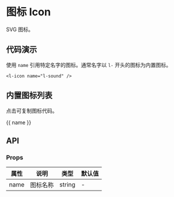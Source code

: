 # 图标 Icon

SVG 图标。


## 代码演示

使用 `name` 引用特定名字的图标。通常名字以 `l-` 开头的图标为内置图标。

<l-icon name="l-sound" />

```vue
<l-icon name="l-sound" />
```


## 内置图标列表

点击可复制图标代码。

<p>
  <l-grid :cols="cols">
    <l-grid-item class="icon" v-for="(symbol, name) in icons" :key="name" :icon="name" @click.native="handleIconClick(name)">{{ name }}</l-grid-item>
  </l-grid>
</p>


## API

### Props

属性 | 说明     | 类型   | 默认值
-----|----------|--------|--------
name | 图标名称 | string | -

<script>
import kebabCase from 'lodash/kebabCase'

export default {
  computed: {
    icons() {
      const localIcons = this.$lopo.Icon.localIcons
      return Object.keys(localIcons).reduce((icons, name) => {
        icons[kebabCase(`l-${name}`)] = localIcons[name]
        return icons
      }, {})
    },
    cols() {
      const width = typeof window === 'undefined' ? 1000 : window.innerWidth
      return width < 400 ? 3
        : width < 650 ? 4
        : 5
    }
  },
  methods: {
    handleIconClick(name) {
      this.$copyText(`<l-icon name="${name}" />`)
        .then(() => {
          this.$toast.top('复制成功')
        })
        .catch(() => {
          this.$toast.top('复制失败')
        })
    }
  }
}
</script>

<style scoped>
.icon {
  cursor: pointer;
}
</style>
